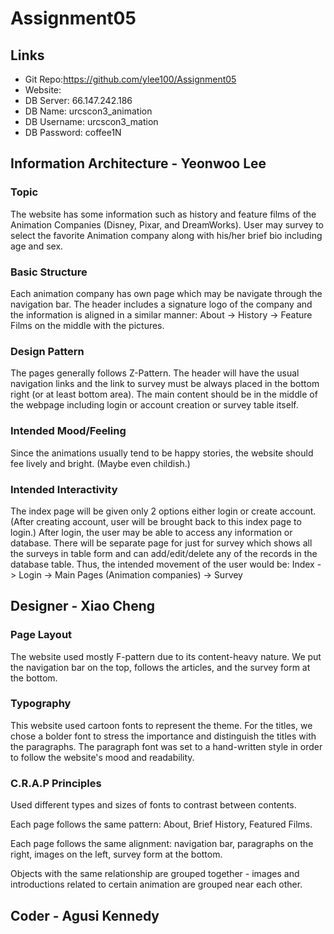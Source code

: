 # Assignment05
## Links
* Git Repo:https://github.com/ylee100/Assignment05
* Website:
* DB Server: 66.147.242.186
* DB Name: urcscon3_animation
* DB Username: urcscon3_mation
* DB Password: coffee1N

## Information Architecture - Yeonwoo Lee
### Topic
The website has some information such as history and feature films of the Animation Companies (Disney, Pixar, and DreamWorks). User may survey to select the favorite Animation company along with his/her brief bio including age and sex.
### Basic Structure
Each animation company has own page which may be navigate through the navigation bar. The header includes a signature logo of the company and the information is aligned in a similar manner: About -> History -> Feature Films on the middle with the pictures.
### Design Pattern
The pages generally follows Z-Pattern. The header will have the usual navigation links and the link to survey must be always placed in the bottom right (or at least bottom area). The main content should be in the middle of the webpage including login or account creation or survey table itself.
### Intended Mood/Feeling
Since the animations usually tend to be happy stories, the website should fee lively and bright. (Maybe even childish.)
### Intended Interactivity
The index page will be given only 2 options either login or create account. (After creating account, user will be brought back to this index page to login.) After login, the user may be able to access any information or database. There will be separate page for just for survey which shows all the surveys in table form and can add/edit/delete any of the records in the database table. Thus, the intended movement of the user would be: Index -> Login -> Main Pages (Animation companies) -> Survey





## Designer - Xiao Cheng

### Page Layout

The website used mostly F-pattern due to its content-heavy nature. We put the navigation bar on the top, follows the articles, and the survey form at the bottom.

### Typography

This website used cartoon fonts to represent the theme. For the titles, we chose a bolder font to stress the importance and distinguish the titles with the paragraphs. The paragraph font was set to a hand-written style in order to follow the website's mood and readability.

### C.R.A.P Principles

Used different types and sizes of fonts to contrast between contents.

Each page follows the same pattern: About, Brief History, Featured Films.

Each page follows the same alignment: navigation bar, paragraphs on the right, images on the left, survey form at the bottom.

Objects with the same relationship are grouped together - images and introductions related to certain animation are grouped near each other.





## Coder - Agusi Kennedy



